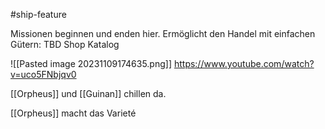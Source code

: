 #ship-feature 

Missionen beginnen und enden hier.
Ermöglicht den Handel mit einfachen Gütern:
TBD Shop Katalog

![[Pasted image 20231109174635.png]]
https://www.youtube.com/watch?v=uco5FNbjqv0

[[Orpheus]] und [[Guinan]] chillen da.

[[Orpheus]] macht das Varieté
